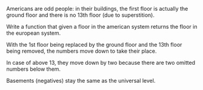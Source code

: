 Americans are odd people: in their buildings,
the first floor is actually the ground floor
and there is no 13th floor (due to superstition).

Write a function that given a floor in the
american system returns the floor in the european system.

With the 1st floor being replaced by the ground
floor and the 13th floor being removed, the
numbers move down to take their place.

In case of above 13, they move down by two
because there are two omitted numbers below them.

Basements (negatives) stay the same as the
universal level.

